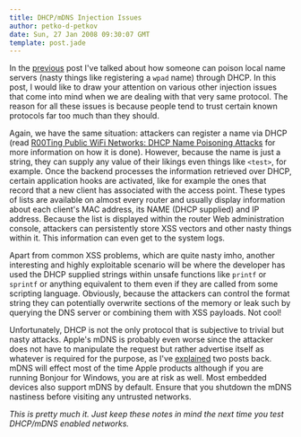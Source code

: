 ```yaml
---
title: DHCP/mDNS Injection Issues
author: petko-d-petkov
date: Sun, 27 Jan 2008 09:30:07 GMT
template: post.jade
---
```


In the [previous](/blog/r00ting-public-wifi-networks-dhcp-name-poisoning-attacks/) post I've talked about how someone can poison local name servers (nasty things like registering a `wpad` name) through DHCP. In this post, I would like to draw your attention on various other injection issues that come into mind when we are dealing with that very same protocol. The reason for all these issues is because people tend to trust certain known protocols far too much than they should.

Again, we have the same situation: attackers can register a name via DHCP (read [R00Ting Public WiFi Networks: DHCP Name Poisoning Attacks](/blog/r00ting-public-wifi-networks-dhcp-name-poisoning-attacks/) for more information on how it is done). However, because the name is just a string, they can supply any value of their likings even things like `<test>`, for example. Once the backend processes the information retrieved over DHCP, certain application hooks are activated, like for example the ones that record that a new client has associated with the access point. These types of lists are available on almost every router and usually display information about each client's MAC address, its NAME (DHCP supplied) and IP address. Because the list is displayed within the router Web administration console, attackers can persistently store XSS vectors and other nasty things within it. This information can even get to the system logs.

Apart from common XSS problems, which are quite nasty imho, another interesting and highly exploitable scenario will be where the developer has used the DHCP supplied strings within unsafe functions like `printf` or `sprintf` or anything equivalent to them even if they are called from some scripting language. Obviously, because the attackers can control the format string they can potentially overwrite sections of the memory or leak such by querying the DNS server or combining them with XSS payloads. Not cool!

Unfortunately, DHCP is not the only protocol that is subjective to trivial but nasty attacks. Apple's mDNS is probably even worse since the attacker does not have to manipulate the request but rather advertise itself as whatever is required for the purpose, as I've [explained](/blog/name-mdns-poisoning-attacks-inside-the-lan) two posts back. mDNS will effect most of the time Apple products although if you are running Bonjour for Windows, you are at risk as well. Most embedded devices also support mDNS by default. Ensure that you shutdown the mDNS nastiness before visiting any untrusted networks.

_This is pretty much it. Just keep these notes in mind the next time you test DHCP/mDNS enabled networks._
